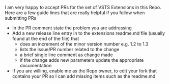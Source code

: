 I am very happy to accept PRs for the set of VSTS Extensions in this Repo. Here are a few guide lines that are really helpful if you follow when submitting PRs

- In the PR comment state the problem you are addressing
- Add a new release line entry in to the extensions readme.md file (usually found at the end of the file) that 
  - does an increment of the minor version number e.g. 1.2 to 1.3
  - lists the Issue/PR number related to the change
  - a brief single line comment as change made
  - if the change adds new parameters update the appropriate documentation
- If you are willing, enable me as the Repo owner, to edit your fork that contains your PR so I can add missing items such as the readme.md
